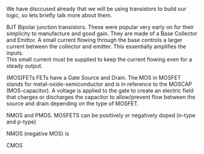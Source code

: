 We have disccused already that we will be using transistors to build our logic, so lets briefly talk more about them.

BJT
Bipolar junction transistors.
These were popular very early on for their simplicity to manufacture and good gain.
They are made of a Base Collector and Emittor.
A small current flowing through the base controls a larger current between the collector and emitter. This essentially amplifies the inputs.  
This small current must be supplied to keep the current flowing even for a steady output.

(MOS)FETs 
FETs have a Gate Source and Drain.
The MOS in MOSFET stands for metal-oxide-semiconductor and is in reference to the MOSCAP (MOS-capacitor).
A voltage is applied to the gate to create an electric field that charges or discharges the capacitor to allow/prevent flow between the source and drain depending on the type of MOSFET.

NMOS and PMOS. 
MOSFETS can be positively or negatively doped (n-type and p-type) 

NMOS (negative MOS) is 




CMOS
